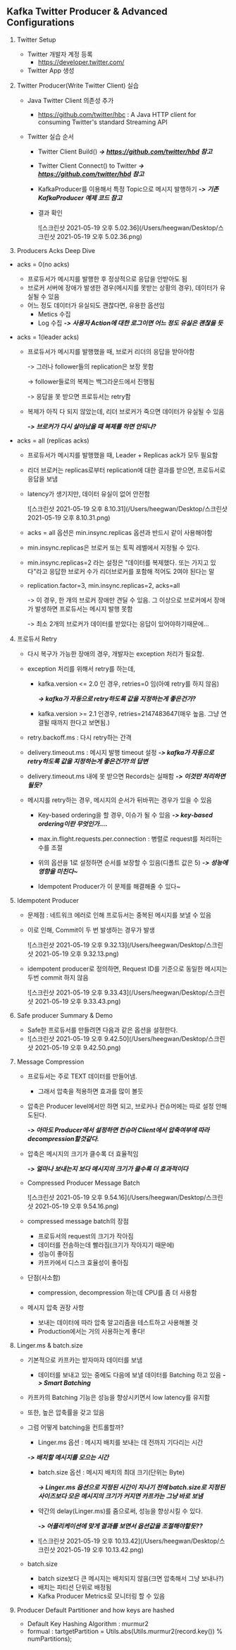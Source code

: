 



## Kafka Twitter Producer & Advanced Configurations

1. Twitter Setup

   - Twitter 개발자 계정 등록
     - https://developer.twitter.com/
   - Twitter App 생성

2. Twitter Producer(Write Twitter Client) 실습

   - Java Twitter Client 의존성 추가

     - https://github.com/twitter/hbc : A Java HTTP client for consuming Twitter's standard Streaming API

   - Twitter 실습 순서

     - Twitter Client Build() ***-> https://github.com/twitter/hbd 참고***

     - Twitter Client Connect() to Twitter ***-> https://github.com/twitter/hbd 참고***

     - KafkaProducer를 이용해서 특정 Topic으로 메시지 발행하기 ***-> 기존 KafkaProducer 예제 코드 참고***

     - 결과 확인

       ![스크린샷 2021-05-19 오후 5.02.36](/Users/heegwan/Desktop/스크린샷 2021-05-19 오후 5.02.36.png)



3. Producers Acks Deep Dive

- acks = 0(no acks)
  - 프로듀서가 메시지를 발행한 후 정상적으로 응답을 안받아도 됨
  - 브로커 서버에 장애가 발생한 경우(메시지를 못받는 상황의 경우), 데이터가 유실될 수 있음
  - 어느 정도 데이터가 유실되도 괜찮다면, 유용한 옵션임
    - Metics 수집
    - Log 수집 ***-> 사용자 Action에 대한 로그이면 어느 정도 유실은 괜찮을 듯***

- acks = 1(leader acks)

  - 프로듀서가 메시지를 발행했을 때, 브로커 리더의 응답을 받아야함

    -> 그러나 follower들의 replication은 보장 못함

    -> follower들로의 복제는 백그라운드에서 진행됨

    -> 응답을 못 받으면 프로듀서는 retry함

  - 복제가 아직 다 되지 않았는데, 리더 브로커가 죽으면 데이터가 유실될 수 있음 

    ***-> 브로커가 다시 살아났을 때 복제를 하면 안되나?***

- acks = all (replicas acks)

  - 프로듀서가 메시지를 발행했을 때, Leader + Replicas ack가 모두 필요함

  - 리더 브로커는 replicas로부터 replication에 대한 결과를 받으면, 프로듀서로 응답을 보냄

  - latency가 생기지만, 데이터 유실이 없어 안전함 

    ![스크린샷 2021-05-19 오후 8.10.31](/Users/heegwan/Desktop/스크린샷 2021-05-19 오후 8.10.31.png)

  - acks = all 옵션은 min.insync.replicas 옵션과 반드시 같이 사용해야함

  - min.insync.replicas은 브로커 또는 토픽 레벨에서 지정될 수 있다.

  - min.insync.replicas=2 라는 설정은 "데이터를 복제했다. 또는 가지고 있다"라고 응답한 브로커 수가 리더브로커를 포함해 적어도 2여야 된다는 말

  - replication.factor=3, min.insync.replicas=2, acks=all

    -> 이 경우, 한 개의 브로커 장애만 견딜 수 있음. 그 이상으로 브로커에서 장애가 발생하면 프로듀서는 메시지 발행 못함

    -> 최소 2개의 브로커가 데이터를 받았다는 응답이 있어야하기때문에...

4. 프로듀서 Retry

   - 다시 복구가 가능한 장애의 경우, 개발자는 exception 처리가 필요함. 

   - exception 처리를 위해서 retry를 하는데,

     - kafka.version <= 2.0 인 경우, retries=0 임(아예 retry를 하지 않음) 

       ***-> kafka가 자동으로 retry하도록 값을 지정하는게 좋은건가?***

     - kafka.version >= 2.1 인경우, retries=2147483647(매우 높음. 그냥 연결될 때까지 한다고 보면됨.)

   - retry.backoff.ms : 다시 retry하는 간격

   - delivery.timeout.ms : 메시지 발행 timeout 설정 ***-> kafka가 자동으로 retry하도록 값을 지정하는게 좋은건가?의 답변***

   - delivery.timeout.ms 내에 못 받으면 Records는 실패함 ***-> 이것만 처리하면 될듯?***

   - 메시지를 retry하는 경우, 메시지의 순서가 뒤바뀌는 경우가 있을 수 있음

     - Key-based ordering을 할 경우, 이슈가 될 수 있음 ***-> key-based ordering이란 무엇인가....***

     - max.in.flight.requests.per.connection : 병렬로 request를 처리하는 수를 조절
     - 위의 옵션을 1로 설정하면 순서를 보장할 수 있음(디폴트 값은 5) ***-> 성능에 영향을 미친다~***
     - Idempotent Producer가 이 문제를 해결해줄 수 있다~

5. Idempotent Producer

   - 문제점 : 네트워크 에러로 인해 프로듀서는 중복된 메시지를 보낼 수 있음

   - 이로 인해, Commit이 두 번 발생하는 경우가 발생

     ![스크린샷 2021-05-19 오후 9.32.13](/Users/heegwan/Desktop/스크린샷 2021-05-19 오후 9.32.13.png)

     

   - idempotent producer로 정의하면, Request ID를 기준으로 동일한 메시지는 두번 commit 하지 않음

     ![스크린샷 2021-05-19 오후 9.33.43](/Users/heegwan/Desktop/스크린샷 2021-05-19 오후 9.33.43.png)

   

6. Safe producer Summary & Demo

   - Safe한 프로듀서를 만들려면 다음과 같은 옵션을 설정한다.
   - ![스크린샷 2021-05-19 오후 9.42.50](/Users/heegwan/Desktop/스크린샷 2021-05-19 오후 9.42.50.png)

   

7. Message Compression

   - 프로듀서는 주로 TEXT 데이터를 만들어냄.

     - 그래서 압축을 적용하면 효과를 많이 볼듯

   - 압축은 Producer level에서만 하면 되고, 브로커나 컨슈머에는 따로 설정 안해도된다.

     ***-> 아마도 Producer에서 설정하면 컨슈머 Client에서 압축여부에 따라 decompression할것같다.***

   - 압축은 메시지의 크기가 클수록 더 효율적임

     ***-> 얼마나 보내는지 보다 메시지의 크기가 클수록 더 효과적이다***

   - Compressed Producer Message Batch

     ![스크린샷 2021-05-19 오후 9.54.16](/Users/heegwan/Desktop/스크린샷 2021-05-19 오후 9.54.16.png)

   - compressed message batch의 장점

     - 프로듀서의 request의 크기가 작아짐
     - 데이터를 전송하는데 빨라짐(크기가 작아지기 때문에)
     - 성능이 좋아짐
     - 카프카에서 디스크 효율성이 좋아짐

   - 단점(사소함)

     - compression, decompression 하는데 CPU를 좀 더 사용함

   - 메시지 압축 권장 사항

     - 보내는 데이터에 따라 압축 알고리즘을 테스트하고 사용해볼 것
     - Production에서는 거의 사용하는게 좋다!

   

8. Linger.ms & batch.size

   - 기본적으로 카프카는 받자마자 데이터를 보냄

     - 데이터를 보내고 있는 중에도 다음에 보낼 데이터를 Batching 하고 있음 ***-> Smart Batching***

   - 카프카의 Batching 기능은 성능을 향상시키면서 low latency를 유지함

   - 또한, 높은 압축률을 갖고 있음

   - 그럼 어떻게 batching을 컨트롤할까?

     -  Linger.ms 옵션 : 메시지 배치를 보내는 데 전까지 기다리는 시간

       ***-> 배치할 메시지를 모으는 시간***

     - batch.size 옵션 : 메시지 배치의 최대 크기(단위는 Byte)

       ***-> Linger.ms 옵션으로 지정된 시간이 지나기 전에 batch.size로 지정된 사이즈보다 모은 메시지의 크기가 커지면 카프카는 그냥 바로 보냄***

     - 약간의 delay(Linger.ms)를 줌으로써, 성능을 향상시킬 수 있다.

       ***-> 어플리케이션에 맞게 결과를 보면서 옵션값을 조절해야할듯??***

     - ![스크린샷 2021-05-19 오후 10.13.42](/Users/heegwan/Desktop/스크린샷 2021-05-19 오후 10.13.42.png)

   - batch.size

     - batch size보다 큰 메시지는 배치되지 않음(크면 압축해서 그냥 보내나?)
     - 배치는 파티션 단위로 배정됨
     - Kafka Producer Metrics로 모니터링 할 수 있음

9. Producer Default Partitioner and how keys are hashed

   - Default Key Hashing Algorithm : murmur2
   - formual : tartgetPartition = Utils.abs(Utils.murmur2(record.key()) % numPartitions);

   

